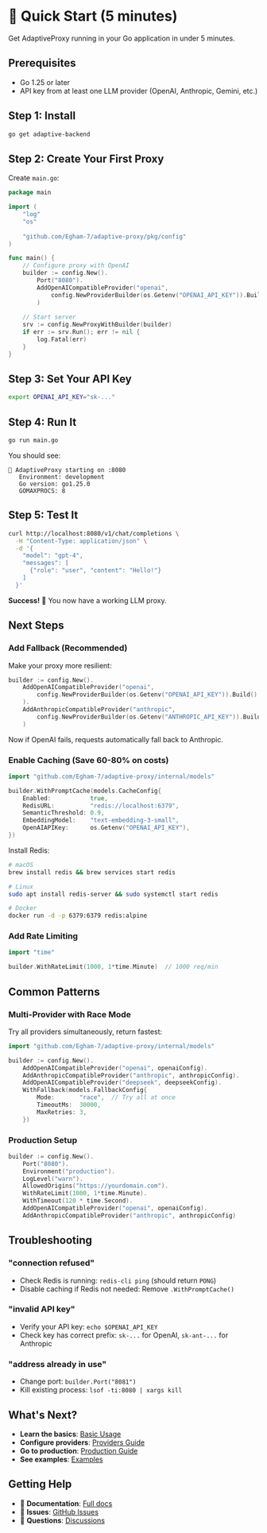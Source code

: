 # 🚀 Quick Start (5 minutes)

Get AdaptiveProxy running in your Go application in under 5 minutes.

## Prerequisites

- Go 1.25 or later
- API key from at least one LLM provider (OpenAI, Anthropic, Gemini, etc.)

## Step 1: Install

```bash
go get adaptive-backend
```

## Step 2: Create Your First Proxy

Create `main.go`:

```go
package main

import (
    "log"
    "os"
    
    "github.com/Egham-7/adaptive-proxy/pkg/config"
)

func main() {
    // Configure proxy with OpenAI
    builder := config.New().
        Port("8080").
        AddOpenAICompatibleProvider("openai",
            config.NewProviderBuilder(os.Getenv("OPENAI_API_KEY")).Build(),
        )
    
    // Start server
    srv := config.NewProxyWithBuilder(builder)
    if err := srv.Run(); err != nil {
        log.Fatal(err)
    }
}
```

## Step 3: Set Your API Key

```bash
export OPENAI_API_KEY="sk-..."
```

## Step 4: Run It

```bash
go run main.go
```

You should see:

```
🚀 AdaptiveProxy starting on :8080
   Environment: development
   Go version: go1.25.0
   GOMAXPROCS: 8
```

## Step 5: Test It

```bash
curl http://localhost:8080/v1/chat/completions \
  -H "Content-Type: application/json" \
  -d '{
    "model": "gpt-4",
    "messages": [
      {"role": "user", "content": "Hello!"}
    ]
  }'
```

**Success!** 🎉 You now have a working LLM proxy.

## Next Steps

### Add Fallback (Recommended)

Make your proxy more resilient:

```go
builder := config.New().
    AddOpenAICompatibleProvider("openai",
        config.NewProviderBuilder(os.Getenv("OPENAI_API_KEY")).Build(),
    ).
    AddAnthropicCompatibleProvider("anthropic",
        config.NewProviderBuilder(os.Getenv("ANTHROPIC_API_KEY")).Build(),
    )
```

Now if OpenAI fails, requests automatically fall back to Anthropic.

### Enable Caching (Save 60-80% on costs)

```go
import "github.com/Egham-7/adaptive-proxy/internal/models"

builder.WithPromptCache(models.CacheConfig{
    Enabled:           true,
    RedisURL:          "redis://localhost:6379",
    SemanticThreshold: 0.9,
    EmbeddingModel:    "text-embedding-3-small",
    OpenAIAPIKey:      os.Getenv("OPENAI_API_KEY"),
})
```

Install Redis:
```bash
# macOS
brew install redis && brew services start redis

# Linux
sudo apt install redis-server && sudo systemctl start redis

# Docker
docker run -d -p 6379:6379 redis:alpine
```

### Add Rate Limiting

```go
import "time"

builder.WithRateLimit(1000, 1*time.Minute)  // 1000 req/min
```

## Common Patterns

### Multi-Provider with Race Mode

Try all providers simultaneously, return fastest:

```go
import "github.com/Egham-7/adaptive-proxy/internal/models"

builder := config.New().
    AddOpenAICompatibleProvider("openai", openaiConfig).
    AddAnthropicCompatibleProvider("anthropic", anthropicConfig).
    AddOpenAICompatibleProvider("deepseek", deepseekConfig).
    WithFallback(models.FallbackConfig{
        Mode:       "race",  // Try all at once
        TimeoutMs:  30000,
        MaxRetries: 3,
    })
```

### Production Setup

```go
builder := config.New().
    Port("8080").
    Environment("production").
    LogLevel("warn").
    AllowedOrigins("https://yourdomain.com").
    WithRateLimit(1000, 1*time.Minute).
    WithTimeout(120 * time.Second).
    AddOpenAICompatibleProvider("openai", openaiConfig).
    AddAnthropicCompatibleProvider("anthropic", anthropicConfig)
```

## Troubleshooting

### "connection refused"
- Check Redis is running: `redis-cli ping` (should return `PONG`)
- Disable caching if Redis not needed: Remove `.WithPromptCache()`

### "invalid API key"
- Verify your API key: `echo $OPENAI_API_KEY`
- Check key has correct prefix: `sk-...` for OpenAI, `sk-ant-...` for Anthropic

### "address already in use"
- Change port: `builder.Port("8081")`
- Kill existing process: `lsof -ti:8080 | xargs kill`

## What's Next?

- **Learn the basics**: [Basic Usage](./basic-usage.md)
- **Configure providers**: [Providers Guide](./providers.md)
- **Go to production**: [Production Guide](./production.md)
- **See examples**: [Examples](./examples/)

## Getting Help

- 📖 **Documentation**: [Full docs](./README.md)
- 🐛 **Issues**: [GitHub Issues](https://github.com/Egham-7/adaptive-proxy/issues)
- 💬 **Questions**: [Discussions](https://github.com/Egham-7/adaptive-proxy/discussions)
